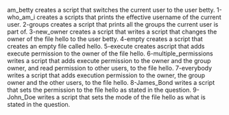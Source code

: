 am_betty creates a script that switches the current user to the user betty.
1-who_am_i creates a scripts that prints the effective username of the current user.
2-groups creates a script that  prints all the groups the current user is part of.
3-new_owner creates a script that writes a script that changes the owner of the file hello to the user betty.
4-empty creates a script that creates an empty file called hello.
5-execute creates ascript that adds execute permission to the owner of the file hello.
6-multiple_permissions writes a script that adds execute permission to the owner and the group owner, and read permission to other users, to the file hello.
7-everybody writes a script that adds execution permission to the owner, the group owner and the other users, to the file hello.
8-James_Bond writes a script that sets the permission to the file hello as stated in the question.
9-John_Doe writes a script that sets the mode of the file hello as what is stated in the question.
